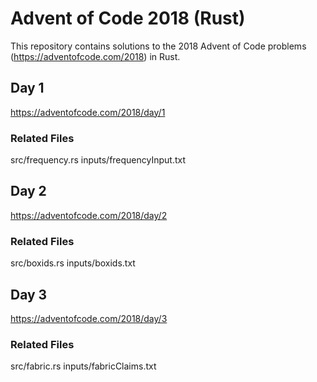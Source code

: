 # Advent of Code 2018 (Rust)

This repository contains solutions to the 2018 Advent of Code problems (https://adventofcode.com/2018) in Rust.

## Day 1

https://adventofcode.com/2018/day/1

### Related Files

src/frequency.rs
inputs/frequencyInput.txt

## Day 2

https://adventofcode.com/2018/day/2

### Related Files

src/boxids.rs
inputs/boxids.txt

## Day 3

https://adventofcode.com/2018/day/3

### Related Files

src/fabric.rs
inputs/fabricClaims.txt


